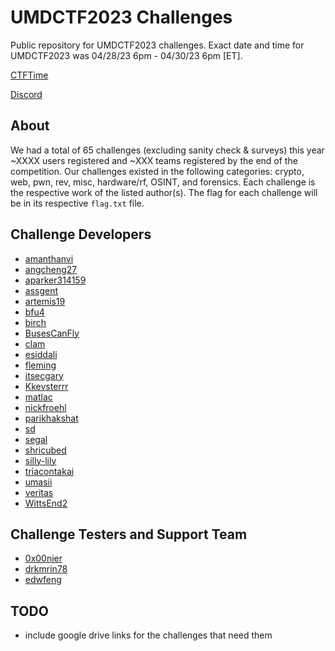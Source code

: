 # UMDCTF2023 Challenges
Public repository for UMDCTF2023 challenges. Exact date and time for UMDCTF2023 was 04/28/23 6pm - 04/30/23 6pm [ET]. 

[CTFTime](https://ctftime.org/event/1949)

[Discord](https://discord.gg/n65kg6KuYH)

## About
We had a total of 65 challenges (excluding sanity check & surveys) this year ~XXXX users registered and ~XXX teams registered by the end of the competition.
Our challenges existed in the following categories: crypto, web, pwn, rev, misc, hardware/rf, OSINT, and forensics.
Each challenge is the respective work of the listed author(s). The flag for each challenge will be in its respective `flag.txt` file.

## Challenge Developers
 * [amanthanvi](https://github.com/amanthanvi)
 * [angcheng27](https://github.com/angcheng27)
 * [aparker314159](https://github.com/aparker314159)
 * [assgent](https://github.com/Assgent)
 * [artemis19](https://github.com/artemis19)
 * [bfu4](https://github.com/bfu4)
 * [birch](https://github.com/ald3ns)
 * [BusesCanFly](https://github.com/BusesCanFly)
 * [clam](https://github.com/obafgkmdh)
 * [esiddali](https://github.com/esiddali)
 * [fleming](https://github.com/jsfleming)
 * [itsecgary](https://github.com/itsecgary)
 * [Kkevsterrr](https://github.com/Kkevsterrr)
 * [matlac](https://github.com/matl4c)
 * [nickfroehl](https://github.com/nickfroehl)
 * [parikhakshat](https://github.com/parikhakshat)
 * [sd](https://github.com/ben-sb)
 * [segal](https://github.com/segalll)
 * [shricubed](https://github.com/shricubed)
 * [silly-lily](https://github.com/silly-lily)
 * [triacontakai](https://github.com/triacontakai)
 * [umasii](https://github.com/umasii)
 * [veritas](https://github.com/voidstar0)
 * [WittsEnd2](https://github.com/WittsEnd2)

## Challenge Testers and Support Team
 * [0x00nier](https://github.com/0x00nier)
 * [drkmrin78](https://github.com/drkmrin78)
 * [edwfeng](https://github.com/edwfeng)

## TODO
- include google drive links for the challenges that need them
